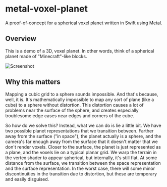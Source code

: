 # metal-voxel-planet
A proof-of-concept for a spherical voxel planet written in Swift using Metal.

## Overview

This is a demo of a 3D, voxel planet. In other words, think of a spherical planet made of "Minecraft"-like blocks.

![Screenshot](https://i.imgur.com/VnNVmb5.jpg)

## Why this matters

Mapping a cubic grid to a sphere sounds impossible. And that's because, well, it is. It's mathematically impossible
to map any sort of plane (like a cube) to a sphere without distortion. This distortion causes a lot of problems
near the surface of the sphere, and creates especially troublesome edge cases near edges and corners of the cube.

So how do we solve this? Instead, what we can do is lie a little bit. We have two possible planet representations that
we transition between. Farther away from the surface ("in space"), the planet actually is a sphere, and the camera's far
enough away from the surface that it doesn't matter that we don't render voxels. Closer to the surface, the planet is just
represented as a plane, and the voxels lie on a typical planar grid. We warp the terrain in the vertex shader to appear
spherical, but internally, it's still flat. At some distance from the surface, we transition between the space
representation and the surface representation. In the worst case, there will some minor discontinuities in the transition
due to distortion, but these are temporary and easily disguised.

